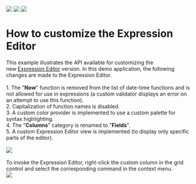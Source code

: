 <!-- default badges list -->
![](https://img.shields.io/endpoint?url=https://codecentral.devexpress.com/api/v1/VersionRange/128620455/18.2.2%2B)
[![](https://img.shields.io/badge/Open_in_DevExpress_Support_Center-FF7200?style=flat-square&logo=DevExpress&logoColor=white)](https://supportcenter.devexpress.com/ticket/details/T501883)
[![](https://img.shields.io/badge/📖_How_to_use_DevExpress_Examples-e9f6fc?style=flat-square)](https://docs.devexpress.com/GeneralInformation/403183)
<!-- default badges end -->
# How to customize the Expression Editor


This example illustrates the API available for customizing the new <a href="https://documentation.devexpress.com/#WindowsForms/CustomDocument6212">Expression Editor</a> version. In this demo application, the following changes are made to the Expression Editor.<br><br>1. The "<strong>Now</strong>" function is removed from the list of date-time functions and is not allowed for use in expressions (a custom validator displays an error on an attempt to use this function).<br>2. Capitalization of function names is disabled.<br>3. A custom color provider is implemented to use a custom palette for syntax highlighting.<br>4. The "<strong>Columns</strong>" category is renamed to "<strong>Fields</strong>".<br>5. A custom Expression Editor view is implemented (to display only specific parts of the editor).<br><br><img src="https://raw.githubusercontent.com/DevExpress-Examples/how-to-customize-the-expression-editor-t501883/17.1.3+/media/0d5733f1-1de3-11e7-80bf-00155d62480c.png"><br><br>To invoke the Expression Editor, right-click the custom column in the grid control and select the corresponding command in the context menu.<br><img src="https://raw.githubusercontent.com/DevExpress-Examples/how-to-customize-the-expression-editor-t501883/17.1.3+/media/3883389e-1ddd-11e7-80bf-00155d62480c.png">

<br/>


